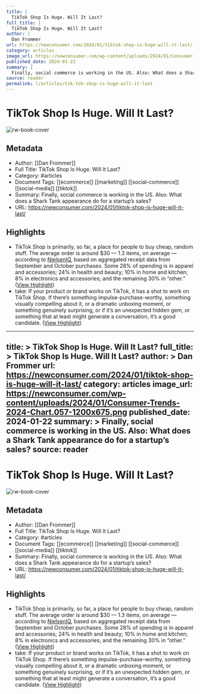```yaml
---
title: |
  TikTok Shop Is Huge. Will It Last?
full_title: |
  TikTok Shop Is Huge. Will It Last?
author: |
  Dan Frommer
url: https://newconsumer.com/2024/01/tiktok-shop-is-huge-will-it-last/
category: articles
image_url: https://newconsumer.com/wp-content/uploads/2024/01/Consumer-Trends-2024-Chart.057-1200x675.png
published_date: 2024-01-22
summary: |
  Finally, social commerce is working in the US. Also: What does a Shark Tank appearance do for a startup’s sales?
source: reader
permalink: l/articles/tik-tok-shop-is-huge-will-it-last
---
```

# TikTok Shop Is Huge. Will It Last?

![rw-book-cover](https://newconsumer.com/wp-content/uploads/2024/01/Consumer-Trends-2024-Chart.057-1200x675.png)

## Metadata
- Author: [[Dan Frommer]]
- Full Title: TikTok Shop Is Huge. Will It Last?
- Category: #articles
- Document Tags: [[ecommerce]] [[marketing]] [[social-commerce]] [[social-media]] [[tiktok]] 
- Summary: Finally, social commerce is working in the US. Also: What does a Shark Tank appearance do for a startup’s sales?
- URL: https://newconsumer.com/2024/01/tiktok-shop-is-huge-will-it-last/

## Highlights
- TikTok Shop is primarily, so far, a place for people to buy cheap, random stuff. The average order is around $30 — 1.3 items, on average — according to [NielsenIQ](https://nielseniq.com/global/en/), based on aggregated receipt data from September and October purchases. Some 28% of spending is in apparel and accessories; 24% in health and beauty; 10% in home and kitchen; 8% in electronics and accessories; and the remaining 30% in “other.” ([View Highlight](https://read.readwise.io/read/01hxv2tqwfg89wfrhy27zyqxa2))
- take: If your product or brand works on TikTok, it has a shot to work on TikTok Shop. If there’s something impulse-purchase-worthy, something visually compelling about it, or a dramatic unboxing moment, or something genuinely surprising, or if it’s an unexpected hidden gem, or something that at least might generate a conversation, it’s a good candidate. ([View Highlight](https://read.readwise.io/read/01hxv2w42w0z4jatndks6bj0ay))


---
title: >
  TikTok Shop Is Huge. Will It Last?
full_title: >
  TikTok Shop Is Huge. Will It Last?
author: >
  Dan Frommer
url: https://newconsumer.com/2024/01/tiktok-shop-is-huge-will-it-last/
category: articles
image_url: https://newconsumer.com/wp-content/uploads/2024/01/Consumer-Trends-2024-Chart.057-1200x675.png
published_date: 2024-01-22
summary: >
  Finally, social commerce is working in the US. Also: What does a Shark Tank appearance do for a startup’s sales?
source: reader
---
# TikTok Shop Is Huge. Will It Last?

![rw-book-cover](https://newconsumer.com/wp-content/uploads/2024/01/Consumer-Trends-2024-Chart.057-1200x675.png)

## Metadata
- Author: [[Dan Frommer]]
- Full Title: TikTok Shop Is Huge. Will It Last?
- Category: #articles
- Document Tags: [[ecommerce]] [[marketing]] [[social-commerce]] [[social-media]] [[tiktok]] 
- Summary: Finally, social commerce is working in the US. Also: What does a Shark Tank appearance do for a startup’s sales?
- URL: https://newconsumer.com/2024/01/tiktok-shop-is-huge-will-it-last/

## Highlights
- TikTok Shop is primarily, so far, a place for people to buy cheap, random stuff. The average order is around $30 — 1.3 items, on average — according to [NielsenIQ](https://nielseniq.com/global/en/), based on aggregated receipt data from September and October purchases. Some 28% of spending is in apparel and accessories; 24% in health and beauty; 10% in home and kitchen; 8% in electronics and accessories; and the remaining 30% in “other.” ([View Highlight](https://read.readwise.io/read/01hxv2tqwfg89wfrhy27zyqxa2))
- take: If your product or brand works on TikTok, it has a shot to work on TikTok Shop. If there’s something impulse-purchase-worthy, something visually compelling about it, or a dramatic unboxing moment, or something genuinely surprising, or if it’s an unexpected hidden gem, or something that at least might generate a conversation, it’s a good candidate. ([View Highlight](https://read.readwise.io/read/01hxv2w42w0z4jatndks6bj0ay))


